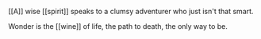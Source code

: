 [[A]] wise [[spirit]] speaks to a clumsy adventurer who just isn't that smart.

Wonder is the [[wine]] of life, the path to death, the only way to be.